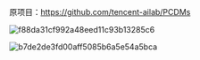 原项目：https://github.com/tencent-ailab/PCDMs

![f88da31cf992a48eed11c93b13285c6](https://github.com/StartHua/ComfyUI_PCDMs/assets/22284244/dee8343b-07f8-4732-9489-f23c26c2e5be)

![b7de2de3fd00aff5085b6a5e54a5bca](https://github.com/StartHua/ComfyUI_PCDMs/assets/22284244/8c4d79f8-ba68-43c2-8bad-47a5ad0ddd00)
